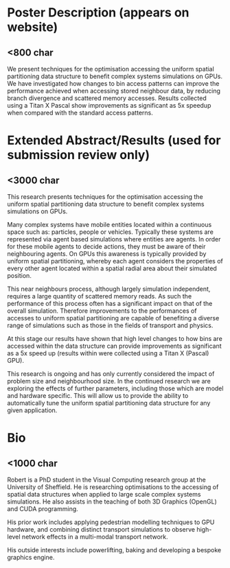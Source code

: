 # Poster Description (appears on website)
## <800 char

We present techniques for the optimisation accessing the uniform spatial partitioning data structure to benefit complex systems simulations on GPUs. We have investigated how changes to bin access patterns can improve the performance achieved when accessing stored neighbour data, by reducing branch divergence and scattered memory accesses. Results collected using a Titan X Pascal show improvements as significant as 5x speedup when compared with the standard access patterns.


# Extended Abstract/Results (used for submission review only)
## <3000 char

This research presents techniques for the optimisation accessing the uniform spatial partitioning data structure to benefit complex systems simulations on GPUs.

Many complex systems have mobile entities located within a continuous space such as: particles, people or vehicles. Typically these systems are represented via agent based simulations where entities are agents. In order for these mobile agents to decide actions, they must be aware of their neighbouring agents. On GPUs this awareness is typically provided by uniform spatial partitioning, whereby each agent considers the properties of every other agent located within a spatial radial area about their simulated position.

This near neighbours process, although largely simulation independent, requires a large quantity of scattered memory reads. As such the performance of this process often has a significant impact on that of the overall simulation. Therefore improvements to the performances of accesses to uniform spatial partitioning are capable of benefiting a diverse range of simulations such as those in the fields of transport and physics.

At this stage our results have shown that high level changes to how bins are accessed within the data structure can provide improvements as significant as a 5x speed up (results within were collected using a Titan X (Pascal) GPU).

This research is ongoing and has only currently considered the impact of problem size and neighbourhood size. In the continued research we are exploring the effects of further parameters, including those which are model and hardware specific. This will allow us to provide the ability to automatically tune the uniform spatial partitioning data structure for any given application. 


# Bio
## <1000 char

Robert is a PhD student in the Visual Computing research group at the University of Sheffield. He is researching optimisations to the accessing of spatial data structures when applied to large scale complex systems simulations. He also assists in the teaching of both 3D Graphics (OpenGL) and CUDA programming.

His prior work includes applying pedestrian modelling techniques to GPU hardware, and combining distinct transport simulations to observe high-level network effects in a multi-modal transport network.

His outside interests include powerlifting, baking and developing a bespoke graphics engine.
